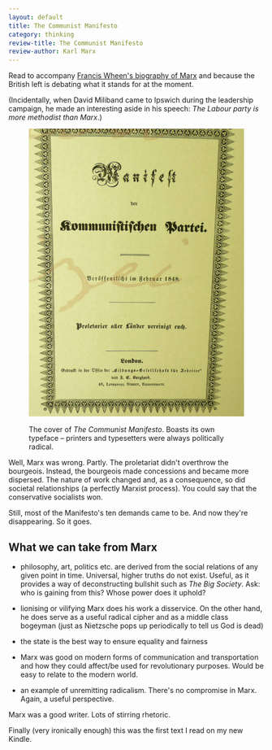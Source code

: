 ```yaml
---
layout: default
title: The Communist Manifesto
category: thinking
review-title: The Communist Manifesto
review-author: Karl Marx
---
```


Read to accompany [Francis Wheen's biography of Marx](http://reading.leonpaternoster.com/karl-marx/) and because the British left is debating what it stands for at the moment.

(Incidentally, when David Miliband came to Ipswich during the leadership campaign, he made an interesting aside in his speech: _The Labour party is more methodist than Marx_.)

<figure>

<img class="bleed" alt="Original Communist Manifesto cover" src="/images/manifesto.jpg">

<figcaption class="figcaption"><p>The cover of <cite>The Communist Manifesto</cite>. Boasts its own typeface &#8211; printers and typesetters were always politically radical.</p></figcaption>

</figure>

Well, Marx was wrong. Partly. The proletariat didn't overthrow the bourgeois. Instead, the bourgeois made concessions and became more dispersed. The nature of work changed and, as a consequence, so did societal relationships (a perfectly Marxist process). You could say that the conservative socialists won.

Still, most of the Manifesto's ten demands came to be. And now they're disappearing. So it goes.


## What we can take from Marx






  * philosophy, art, politics etc. are derived from the social relations of any given point in time. Universal, higher truths do not exist. Useful, as it provides a way of deconstructing bullshit such as _The Big Society_. Ask: who is gaining from this? Whose power does it uphold?


  * lionising or vilifying Marx does his work a disservice. On the other hand, he does serve as a useful radical cipher and as a middle class bogeyman (just as Nietzsche pops up periodically to tell us God is dead)


  * the state is the best way to ensure equality and fairness


  * Marx was good on modern forms of communication and transportation and how they could affect/be used for revolutionary purposes. Would be easy to relate to the modern world.


  * an example of unremitting radicalism. There's no compromise in Marx. Again, a useful perspective.


Marx was a good writer. Lots of stirring rhetoric.

Finally (very ironically enough) this was the first text I read on my new Kindle.
